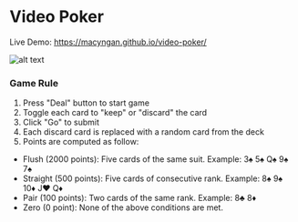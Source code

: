 # Video Poker

Live Demo: https://macyngan.github.io/video-poker/

![alt text](https://github.com/macyngan/video-poker/blob/master/demo/screenshots/screenshot_01.png "Video Poker Screenshot")

### Game Rule

1. Press "Deal" button to start game
2. Toggle each card to "keep" or "discard" the card
3. Click "Go" to submit
4. Each discard card is replaced with a random card from the deck
5. Points are computed as follow:
* Flush (2000 points): Five cards of the same suit. Example: 3♠️ 5♠️ Q♠️ 9♠️ 7♠️
* Straight (500 points): Five cards of consecutive rank. Example: 8♠️ 9♠️ 10♦️ J♥️ Q♦️
* Pair (100 points): Two cards of the same rank. Example: 8♣️ 8♦️
* Zero (0 point): None of the above conditions are met.
